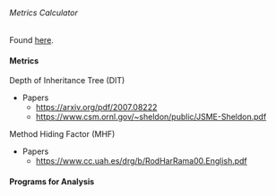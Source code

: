 ###### Metrics Calculator

Found [here](https://github.com/minaschar/metrics-calculator-python).

#### Metrics

Depth of Inheritance Tree (DIT)
- Papers
  - https://arxiv.org/pdf/2007.08222
  - https://www.csm.ornl.gov/~sheldon/public/JSME-Sheldon.pdf

Method Hiding Factor (MHF)
- Papers
  - https://www.cc.uah.es/drg/b/RodHarRama00.English.pdf

#### Programs for Analysis